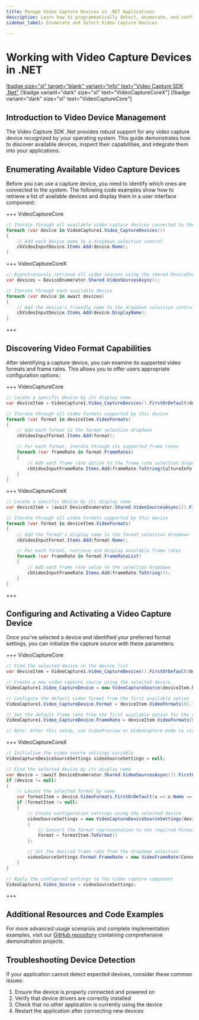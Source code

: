 ```yaml
---
title: Manage Video Capture Devices in .NET Applications
description: Learn how to programmatically detect, enumerate, and configure video capture devices in your .NET applications. Find detailed code examples for listing devices, inspecting available formats, setting frame rates, and implementing device selection for optimal video quality.
sidebar_label: Enumerate and Select Video Capture Devices

---
```


# Working with Video Capture Devices in .NET

[!badge size="xl" target="blank" variant="info" text="Video Capture SDK .Net"](https://www.visioforge.com/video-capture-sdk-net) [!badge variant="dark" size="xl" text="VideoCaptureCoreX"] [!badge variant="dark" size="xl" text="VideoCaptureCore"]

## Introduction to Video Device Management

The Video Capture SDK .Net provides robust support for any video capture device recognized by your operating system. This guide demonstrates how to discover available devices, inspect their capabilities, and integrate them into your applications.

## Enumerating Available Video Capture Devices

Before you can use a capture device, you need to identify which ones are connected to the system. The following code examples show how to retrieve a list of available devices and display them in a user interface component:

+++ VideoCaptureCore

```csharp
// Iterate through all available video capture devices connected to the system
foreach (var device in VideoCapture1.Video_CaptureDevices())
{
    // Add each device name to a dropdown selection control
    cbVideoInputDevice.Items.Add(device.Name);
}
```

+++ VideoCaptureCoreX

```cs
// Asynchronously retrieve all video sources using the shared DeviceEnumerator
var devices = DeviceEnumerator.Shared.VideoSourcesAsync();

// Iterate through each available device
foreach (var device in await devices)
{
    // Add the device's friendly name to the dropdown selection control
    cbVideoInputDevice.Items.Add(device.DisplayName);
}
```

+++

## Discovering Video Format Capabilities

After identifying a capture device, you can examine its supported video formats and frame rates. This allows you to offer users appropriate configuration options:

+++ VideoCaptureCore

```csharp
// Locate a specific device by its display name
var deviceItem = VideoCapture1.Video_CaptureDevices().FirstOrDefault(device => device.Name == "Some device name");

// Iterate through all video formats supported by this device
foreach (var format in deviceItem.VideoFormats)
{
    // Add each format to the format selection dropdown
    cbVideoInputFormat.Items.Add(format);

    // For each format, iterate through its supported frame rates
    foreach (var frameRate in format.FrameRates)
    {
        // Add each frame rate option to the frame rate selection dropdown
        cbVideoInputFrameRate.Items.Add(frameRate.ToString(CultureInfo.CurrentCulture));
    }
}
```

+++ VideoCaptureCoreX

```cs
// Locate a specific device by its display name
var deviceItem = (await DeviceEnumerator.Shared.VideoSourcesAsync()).FirstOrDefault(device => device.DisplayName == "Some device name");

// Iterate through all video formats supported by this device
foreach (var format in deviceItem.VideoFormats)
{
    // Add the format's display name to the format selection dropdown
    cbVideoInputFormat.Items.Add(format.Name);

    // For each format, retrieve and display available frame rates
    foreach (var frameRate in format.FrameRateList)
    {
        // Add each frame rate value to the selection dropdown
        cbVideoInputFrameRate.Items.Add(frameRate.ToString());
    }
}
```

+++

## Configuring and Activating a Video Capture Device

Once you've selected a device and identified your preferred format settings, you can initialize the capture source with these parameters:

+++ VideoCaptureCore

```csharp
// Find the selected device in the device list
var deviceItem = VideoCapture1.Video_CaptureDevices().FirstOrDefault(device => device.Name == "Some device name");

// Create a new video capture source using the selected device
VideoCapture1.Video_CaptureDevice = new VideoCaptureSource(deviceItem.Name);

// Configure the default video format from the first available option
VideoCapture1.Video_CaptureDevice.Format = deviceItem.VideoFormats[0].ToString();

// Set the default frame rate from the first available option for the selected format
VideoCapture1.Video_CaptureDevice.FrameRate = deviceItem.VideoFormats[0].FrameRates[0];

// Note: After this setup, use VideoPreview or VideoCapture mode to start streaming
```

+++ VideoCaptureCoreX

```cs
// Initialize the video source settings variable
VideoCaptureDeviceSourceSettings videoSourceSettings = null;

// Find the selected device by its display name
var device = (await DeviceEnumerator.Shared.VideoSourcesAsync()).FirstOrDefault(x => x.DisplayName == deviceName);
if (device != null)
{
    // Locate the selected format by name
    var formatItem = device.VideoFormats.FirstOrDefault(x => x.Name == format);
    if (formatItem != null)
    {
        // Create configuration settings using the selected device
        videoSourceSettings = new VideoCaptureDeviceSourceSettings(device)
        {
            // Convert the format representation to the required Format object
            Format = formatItem.ToFormat()
        };

        // Set the desired frame rate from the dropdown selection
        videoSourceSettings.Format.FrameRate = new VideoFrameRate(Convert.ToDouble(cbVideoInputFrameRate.Text));
    }
}

// Apply the configured settings to the video capture component
VideoCapture1.Video_Source = videoSourceSettings;
```

+++

## Additional Resources and Code Examples

For more advanced usage scenarios and complete implementation examples, visit our [GitHub repository](https://github.com/visioforge/.Net-SDK-s-samples) containing comprehensive demonstration projects.

## Troubleshooting Device Detection

If your application cannot detect expected devices, consider these common issues:

1. Ensure the device is properly connected and powered on
2. Verify that device drivers are correctly installed
3. Check that no other application is currently using the device
4. Restart the application after connecting new devices
